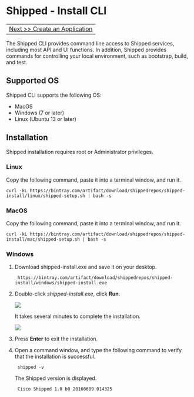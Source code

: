 # Shipped - Install CLI
<table><tr>
<td align="right"><a href="2.md">Next >> Create an Application </a></td>
</tr></table>

The Shipped CLI provides command line access to Shipped services, including most API and UI functions. In addition, Shipped provides commands for controlling your local environment, such as bootstrap, build, and test.
 

## Supported OS

Shipped CLI supports the following OS:

- MacOS
- Windows (7 or later)
- Linux (Ubuntu 13 or later)

<a name="installation"></a>
## Installation
Shipped installation requires root or Administrator privileges.

### Linux
Copy the following command, paste it into a terminal window, and run it. 

    curl -kL https://bintray.com/artifact/download/shippedrepos/shipped-install/linux/shipped-setup.sh | bash -s

### MacOS
Copy the following command, paste it into a terminal window, and run it. 

    curl -kL https://bintray.com/artifact/download/shippedrepos/shipped-install/mac/shipped-setup.sh | bash -s

### Windows



1. Download shipped-install.exe and save it on your desktop.

		https://bintray.com/artifact/download/shippedrepos/shipped-install/windows/shipped-install.exe

1. Double-click *shipped-install.exe*, click **Run**. 

    ![](posts/files/shipped-cli-labs/assets/cli-install-start.png)

    It takes several minutes to complete the installation. 

    ![](posts/files/shipped-cli-labs/assets/cli-install-end.png)

1. Press **Enter** to exit the installation.

1. Open a command window, and type the following command to verify that the installation is successful.

		shipped -v

    The Shipped version is displayed.

		Cisco Shipped 1.0 b0 20160609 014325 

 
